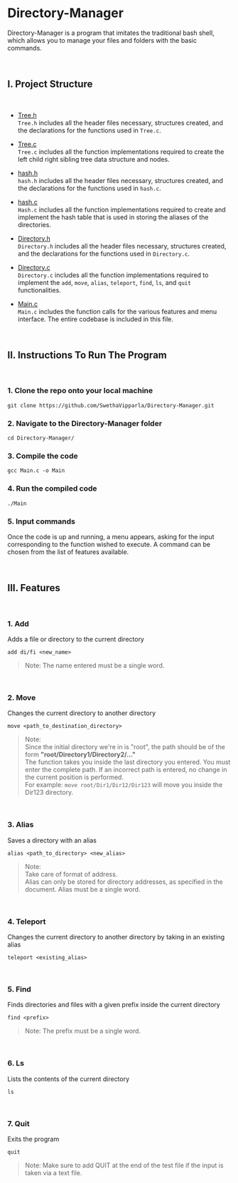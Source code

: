 # Directory-Manager

Directory-Manager is a program that imitates the traditional bash shell, which allows you to manage your files and folders with the basic commands.

&nbsp;

## I. Project Structure

<br>

* [Tree.h](https://github.com/SwethaVipparla/Directory-Manager/blob/master/Tree.h) <br>
`Tree.h` includes all the header files necessary, structures created,
 and the declarations for the functions used in `Tree.c`.

* [Tree.c](https://github.com/SwethaVipparla/Directory-Manager/blob/master/Tree.c) <br>
`Tree.c` includes all the function implementations required to 
 create the left child right sibling tree data structure and nodes.

* [hash.h](https://github.com/SwethaVipparla/Directory-Manager/blob/master/hash.h) <br>
`hash.h` includes all the header files necessary, structures created,
 and the declarations for the functions used in `hash.c`.

* [hash.c](https://github.com/SwethaVipparla/Directory-Manager/blob/master/hash.c) <br>
`Hash.c` includes all the function implementations required to 
 create and implement the hash table that is used in storing the 
 aliases of the directories.

* [Directory.h](https://github.com/SwethaVipparla/Directory-Manager/blob/master/Directory.h) <br>
`Directory.h` includes all the header files necessary, structures created,
 and the declarations for the functions used in `Directory.c`.

* [Directory.c](https://github.com/SwethaVipparla/Directory-Manager/blob/master/Directory.c) <br>
`Directory.c` includes all the function implementations required to 
 implement the `add`, `move`, `alias`, `teleport`, `find`, `ls`, and `quit` functionalities.

* [Main.c](https://github.com/SwethaVipparla/Directory-Manager/blob/master/Main.c) <br>
`Main.c` includes the function calls for the various features and menu
 interface. The entire codebase is included in this file.

&nbsp;
## II. Instructions To Run The Program

<br>

### 1. Clone the repo onto your local machine
```
git clone https://github.com/SwethaVipparla/Directory-Manager.git
```
### 2. Navigate to the Directory-Manager folder
```
cd Directory-Manager/
```
### 3. Compile the code
```
gcc Main.c -o Main
```
### 4. Run the compiled code
```
./Main
```

### 5. Input commands
Once the code is up and running, a menu appears, asking for the input corresponding to the function wished to execute. A command can be chosen from the list of features available.

&nbsp;
## III. Features
<br>

### 1.  Add
Adds a file or directory to the current directory
```
add di/fi <new_name>
```
>  Note: The name entered must be a single word.  

<br>

### 2.  Move
Changes the current directory to another directory
```
move <path_to_destination_directory>
```

>  Note:\
Since the initial directory we're in is "root", the path should be of the form **"root/Directory1/Directory2/..."**<br>
The function takes you inside the last directory you entered. You must enter the complete path. If an incorrect path is entered, no change in the current position is performed.<br>
For example: `move root/Dir1/Dir12/Dir123`
will move you inside the Dir123 directory.

<br>

### 3.  Alias
Saves a directory with an alias
```
alias <path_to_directory> <new_alias>
```
> Note:\
 Take care of format of address.\
Alias can only be stored for directory addresses, as specified in the document. Alias must be a single word. 

<br>

### 4.  Teleport
Changes the current directory to another directory by taking in an existing alias
```
teleport <existing_alias>
```
<br>

### 5.  Find
Finds directories and files with a given prefix inside the current directory

```
find <prefix>
```
> Note: The prefix must be a single word.

<br>

### 6.  Ls
Lists the contents of the current directory

```
ls
```
<br>

### 7.  Quit
Exits the program

```
quit
```
> Note: Make sure to add QUIT at the end of the test file if the input is taken via a text file.

&nbsp;

